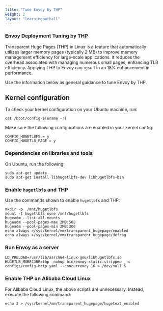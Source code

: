 ```yaml
---
title: "Tune Envoy by THP"
weight: 2
layout: "learningpathall"
---
```


###  Envoy Deployment Tuning by THP

Transparent Huge Pages (THP) in Linux is a feature that automatically utilizes larger memory pages (typically 2 MB) to improve memory management efficiency for large-scale applications. It reduces the overhead associated with managing numerous small pages, enhancing TLB efficiency. Applying THP to Envoy can result in an 18% enhancement in performance.

Use the information below as general guidance to tune Envoy by THP.

##  Kernel configuration
To check your kernel configuration on your Ubuntu machine, run:

```console
cat /boot/config-$(uname -r)
```

Make sure the following configurations are enabled in your kernel config:
```console
CONFIG_HUGETLBFS = y
CONFIG_HUGETLB_PAGE = y
```

### Dependencies on libraries and tools

On Ubuntu, run the following:

```console
sudo apt-get update
sudo apt-get install libhugetlbfs-dev libhugetlbfs-bin
```

### Enable `hugetlbfs` and THP

Use the commands shown to enable `hugetlbfs` and THP:

```console
mkdir -p  /mnt/hugetlbfs
mount -t hugetlbfs none /mnt/hugetlbfs
hugeadm --list-all-mounts
hugeadm --pool-pages-max 2MB:500
hugeadm --pool-pages-min 2MB:300
echo always >/sys/kernel/mm/transparent_hugepage/enabled
echo always >/sys/kernel/mm/transparent_hugepage/defrag
```

### Run Envoy as a server

```console
LD_PRELOAD=/usr/lib/aarch64-linux-gnu/libhugetlbfs.so HUGETLB_MORECORE=thp  nohup bin/envoy-static.stripped  -c configs/config-http.yaml --concurrency 16 > /dev/null &
```

### Enable THP on Alibaba Cloud Linux

For Alibaba Cloud Linux, the above scripts are unnecessary. Instead, execute the following command:

```console
echo 3 > /sys/kernel/mm/transparent_hugepage/hugetext_enabled
```
